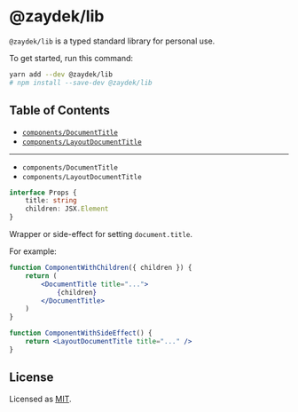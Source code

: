 # @zaydek/lib

`@zaydek/lib` is a typed standard library for personal use.

To get started, run this command:

```bash
yarn add --dev @zaydek/lib
# npm install --save-dev @zaydek/lib
```

## Table of Contents

- [`components/DocumentTitle`](#DocumentTitle)
- [`components/LayoutDocumentTitle`](#LayoutDocumentTitle)

---

- <a id="DocumentTitle">`components/DocumentTitle`</a>
- <a id="LayoutDocumentTitle">`components/LayoutDocumentTitle`</a>

```ts
interface Props {
	title: string
	children: JSX.Element
}
```

Wrapper or side-effect for setting `document.title`.

For example:

<!-- prettier-ignore -->
```jsx
function ComponentWithChildren({ children }) {
	return (
		<DocumentTitle title="...">
			{children}
		</DocumentTitle>
	)
}

function ComponentWithSideEffect() {
	return <LayoutDocumentTitle title="..." />
}
```

## License

Licensed as [MIT](./LICENSE).
